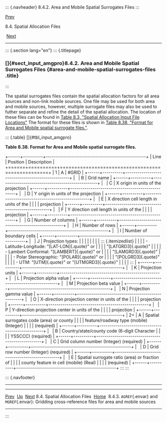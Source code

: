 ::: {.navheader}
8.4.2. Area and Mobile Spatial Surrogates Files
:::

[Prev](ch08s04.html) 

8.4. Spatial Allocation Files

 [Next](ch08s04s03.html)

------------------------------------------------------------------------

::: {.section lang="en"}
::: {.titlepage}
<div>

<div>

### []{#sect_input_amgpro}8.4.2. Area and Mobile Spatial Surrogates Files {#area-and-mobile-spatial-surrogates-files .title}

</div>

</div>
:::

The spatial surrogates files contain the spatial allocation factors for
all area sources and non-link mobile sources. One file may be used for
both area and mobile sources, however, multiple surrogate files may also
be used to futher separate and refine the detail of the spatial
allocation. The location of these files can be found in [Table 8.3,
"Spatial Allocation Input File
Locations"](ch08.html#tbl_input_spatial_files "Table 8.3. Spatial Allocation Input File Locations")
The format for these files is shown in [Table 8.38, "Format for Area and
Mobile spatial surrogate
files."](ch08s04s02.html#tbl_input_amgpro "Table 8.38. Format for Area and Mobile spatial surrogate files.").

::: {.table}
[]{#tbl_input_amgpro}

**Table 8.38. Format for Area and Mobile spatial surrogate files.**

+------+----------+--------------------------------------------------+
| Line | Position | Description                                      |
+======+==========+==================================================+
| 1    | A        | \#GRID                                           |
+------+----------+--------------------------------------------------+
|      | B        | Grid name                                        |
+------+----------+--------------------------------------------------+
|      | C        | X origin in units of the projection              |
+------+----------+--------------------------------------------------+
|      | D        | Y origin in units of the projection              |
+------+----------+--------------------------------------------------+
|      | E        | X direction cell length in units of the          |
|      |          | projection                                       |
+------+----------+--------------------------------------------------+
|      | F        | Y direction cell length in units of the          |
|      |          | projection                                       |
+------+----------+--------------------------------------------------+
|      | G        | Number of columns                                |
+------+----------+--------------------------------------------------+
|      | H        | Number of rows                                   |
+------+----------+--------------------------------------------------+
|      | I        | Number of boundary cells                         |
+------+----------+--------------------------------------------------+
|      | J        | Projection types:                                |
|      |          |                                                  |
|      |          | ::: {.itemizedlist}                              |
|      |          | -   Latitude-Longitude: "[LAT-LON]{.quote}" or   |
|      |          |     "[LATGRD3]{.quote}"                          |
|      |          | -   Lambert Conformal: "[LAMBERT]{.quote}" or    |
|      |          |     "[LAMGRD3]{.quote}"                          |
|      |          | -   Polar Stereographic: "[POLAR]{.quote}" or    |
|      |          |     "[POLGRD3]{.quote}"                          |
|      |          | -   UTM: "[UTM]{.quote}" or "[UTMGRD3]{.quote}"  |
|      |          | :::                                              |
+------+----------+--------------------------------------------------+
|      | K        | Projection units                                 |
+------+----------+--------------------------------------------------+
|      | L        | Projection alpha value                           |
+------+----------+--------------------------------------------------+
|      | M        | Projection beta value                            |
+------+----------+--------------------------------------------------+
|      | N        | Projection gamma value                           |
+------+----------+--------------------------------------------------+
|      | O        | X-direction projection center in units of the    |
|      |          | projection                                       |
+------+----------+--------------------------------------------------+
|      | P        | Y-direction projection center in units of the    |
|      |          | projection                                       |
+------+----------+--------------------------------------------------+
| 2+   | A        | Spatial surrogates code (area) or county         |
|      |          | feature/roadway type (mobile) (Integer)          |
|      |          | (required)                                       |
+------+----------+--------------------------------------------------+
|      | B        | Country/state/county code (6-digit Character     |
|      |          | YSSCCC) (required)                               |
+------+----------+--------------------------------------------------+
|      | C        | Grid column number (Integer) (required)          |
+------+----------+--------------------------------------------------+
|      | D        | Grid row number (Integer) (required)             |
+------+----------+--------------------------------------------------+
|      | E        | Spatial surrogate ratio (area) or fraction of    |
|      |          | county feature in cell (mobile) (Real)           |
|      |          | (required)                                       |
+------+----------+--------------------------------------------------+
:::
:::

::: {.navfooter}

------------------------------------------------------------------------

  -------------------------------- -------------------- ---------------------------------------------------------------------------------------------------------
  [Prev](ch08s04.html)              [Up](ch08s04.html)                                                                                    [Next](ch08s04s03.html)
  8.4. Spatial Allocation Files     [Home](index.html)     8.4.3. `AGREF`{.envar} and `MGREF`{.envar}: Gridding cross-reference files for area and mobile sources
  -------------------------------- -------------------- ---------------------------------------------------------------------------------------------------------
:::
